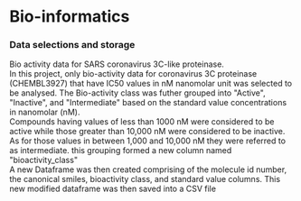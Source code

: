 # Bio-informatics
### Data selections and storage
Bio activity data for SARS coronavirus 3C-like proteinase.<br>
In this project, only bio-activity data for coronavirus 3C proteinase (CHEMBL3927) that have IC50 values in nM nanomolar unit was selected to be analysed. 
The Bio-activity class was futher grouped into "Active", "Inactive", and "Intermediate" based on the standard value concentrations in nanomolar (nM).  <br> Compounds having values of less than 1000 nM were considered to be active while those greater than 10,000 nM were considered to be inactive. As for those values in between 1,000 and 10,000 nM they were referred to as intermediate. this grouping formed a new column named "bioactivity_class" <br>
A new Dataframe was then created comprising of the molecule id number, the canonical smiles, bioactivity class, and standard value columns.
This new modified dataframe was then saved into a CSV file
